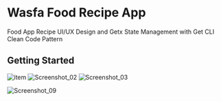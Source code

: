 # Wasfa Food Recipe App

Food App Recipe UI/UX Design and Getx State Management with Get CLI Clean Code Pattern 

## Getting Started

![item](https://user-images.githubusercontent.com/39503536/143781038-e0ae2c6b-0750-4a0a-b155-7a0409b6e7f1.png)
![Screenshot_02](https://user-images.githubusercontent.com/39503536/143781058-c02f8d70-3aee-46fa-971f-af0ce2e88936.png)
![Screenshot_03](https://user-images.githubusercontent.com/39503536/143781060-913227c3-13e7-45e4-82da-62d9916928b2.png)

![Screenshot_09](https://user-images.githubusercontent.com/39503536/143779913-b1f84f56-2391-4853-81a0-0f0195332dad.png)
